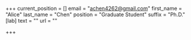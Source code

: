 +++
current_position = []
email = "achen4262@gmail.com"
first_name = "Alice"
last_name = "Chen"
position = "Graduate Student"
suffix = "Ph.D."
[lab]
text = ""
url = ""

+++

